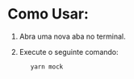 # Como Usar:

1. Abra uma nova aba no terminal.
2. Execute o seguinte comando:

     ```
        yarn mock
     ```